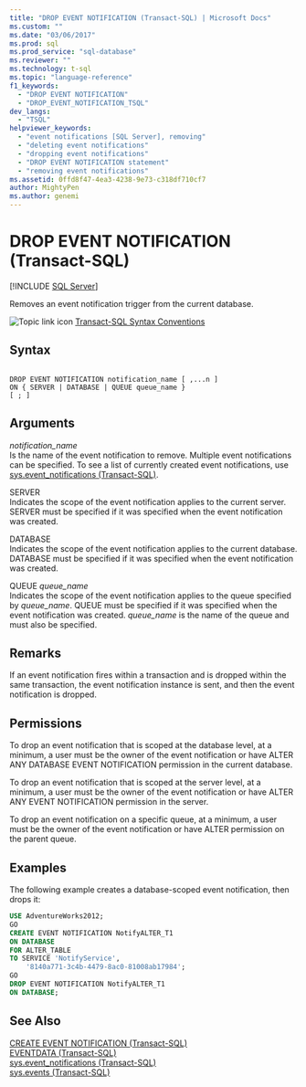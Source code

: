 ```yaml
---
title: "DROP EVENT NOTIFICATION (Transact-SQL) | Microsoft Docs"
ms.custom: ""
ms.date: "03/06/2017"
ms.prod: sql
ms.prod_service: "sql-database"
ms.reviewer: ""
ms.technology: t-sql
ms.topic: "language-reference"
f1_keywords: 
  - "DROP EVENT NOTIFICATION"
  - "DROP_EVENT_NOTIFICATION_TSQL"
dev_langs: 
  - "TSQL"
helpviewer_keywords: 
  - "event notifications [SQL Server], removing"
  - "deleting event notifications"
  - "dropping event notifications"
  - "DROP EVENT NOTIFICATION statement"
  - "removing event notifications"
ms.assetid: 0ffd8f47-4ea3-4238-9e73-c318df710cf7
author: MightyPen
ms.author: genemi
---
```

# DROP EVENT NOTIFICATION (Transact-SQL)
[!INCLUDE [SQL Server](../../includes/applies-to-version/sqlserver.md)]

  Removes an event notification trigger from the current database.  
  
 ![Topic link icon](../../database-engine/configure-windows/media/topic-link.gif "Topic link icon") [Transact-SQL Syntax Conventions](../../t-sql/language-elements/transact-sql-syntax-conventions-transact-sql.md)  
  
## Syntax  
  
```syntaxsql
  
DROP EVENT NOTIFICATION notification_name [ ,...n ]  
ON { SERVER | DATABASE | QUEUE queue_name }  
[ ; ]  
```  
  
## Arguments  
 *notification_name*  
 Is the name of the event notification to remove. Multiple event notifications can be specified. To see a list of currently created event notifications, use [sys.event_notifications &#40;Transact-SQL&#41;](../../relational-databases/system-catalog-views/sys-event-notifications-transact-sql.md).  
  
 SERVER  
 Indicates the scope of the event notification applies to the current server. SERVER must be specified if it was specified when the event notification was created.  
  
 DATABASE  
 Indicates the scope of the event notification applies to the current database. DATABASE must be specified if it was specified when the event notification was created.  
  
 QUEUE *queue_name*  
 Indicates the scope of the event notification applies to the queue specified by *queue_name*. QUEUE must be specified if it was specified when the event notification was created. *queue_name* is the name of the queue and must also be specified.  
  
## Remarks  
 If an event notification fires within a transaction and is dropped within the same transaction, the event notification instance is sent, and then the event notification is dropped.  
  
## Permissions  
 To drop an event notification that is scoped at the database level, at a minimum, a user must be the owner of the event notification or have ALTER ANY DATABASE EVENT NOTIFICATION permission in the current database.  
  
 To drop an event notification that is scoped at the server level, at a minimum, a user must be the owner of the event notification or have ALTER ANY EVENT NOTIFICATION permission in the server.  
  
 To drop an event notification on a specific queue, at a minimum, a user must be the owner of the event notification or have ALTER permission on the parent queue.  
  
## Examples  
 The following example creates a database-scoped event notification, then drops it:  
  
```sql  
USE AdventureWorks2012;  
GO  
CREATE EVENT NOTIFICATION NotifyALTER_T1  
ON DATABASE  
FOR ALTER_TABLE  
TO SERVICE 'NotifyService',  
    '8140a771-3c4b-4479-8ac0-81008ab17984';  
GO  
DROP EVENT NOTIFICATION NotifyALTER_T1  
ON DATABASE;  
```  
  
## See Also  
 [CREATE EVENT NOTIFICATION &#40;Transact-SQL&#41;](../../t-sql/statements/create-event-notification-transact-sql.md)   
 [EVENTDATA &#40;Transact-SQL&#41;](../../t-sql/functions/eventdata-transact-sql.md)   
 [sys.event_notifications &#40;Transact-SQL&#41;](../../relational-databases/system-catalog-views/sys-event-notifications-transact-sql.md)   
 [sys.events &#40;Transact-SQL&#41;](../../relational-databases/system-catalog-views/sys-events-transact-sql.md)  
  
  
